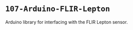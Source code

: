 `107-Arduino-FLIR-Lepton`
=========================
Arduino library for interfacing with the FLIR Lepton sensor.
